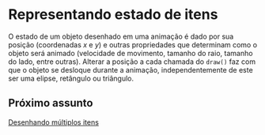 # Representando estado de itens

O estado de um objeto desenhado em uma animação é dado por sua posição (coordenadas *x* e *y*) e outras propriedades que determinam como o objeto será animado (velocidade de movimento, tamanho do raio, tamanho do lado, entre outras). Alterar a posição a cada chamada do `draw()` faz com que o objeto se desloque durante a animação, independentemente de este ser uma elipse, retângulo ou triângulo.

## Próximo assunto

[Desenhando múltiplos itens](https://github.com/antoniojnr/ipw/blob/master/aulas/p5js-multiplos-itens.md)

